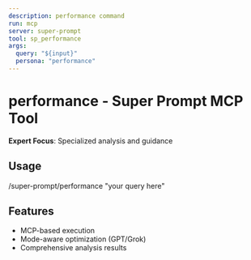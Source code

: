 ```yaml
---
description: performance command
run: mcp
server: super-prompt
tool: sp_performance
args:
  query: "${input}"
  persona: "performance"
---
```


# **performance - Super Prompt MCP Tool**

**Expert Focus**: Specialized analysis and guidance

## Usage
/super-prompt/performance "your query here"

## Features
- MCP-based execution
- Mode-aware optimization (GPT/Grok)
- Comprehensive analysis results

